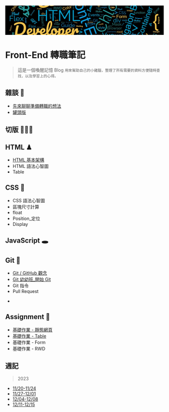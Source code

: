 ![image](https://github.com/ChloeTseng064/ChloeTseng064/blob/main/githubbanner.jpg)  

Front-End 轉職筆記 
===

> 這是一個喚醒記憶 Blog
<small> 用來幫助自己的小雞腦，整理了所有需要的資料方便隨時查找，以及學習上的心得。</small>

雜談 💬
---
- [先來聊聊準備轉職的想法](https://github.com/ChloeTseng064/F2E_studynotes/blob/main/folder/about%20change%20roles.md)
- [罐頭版](folder/can.md)

切版 👩🏻‍💻
---

HTML ♟
---
* [HTML 基本架構](https://github.com/ChloeTseng064/F2E_studynotes/blob/main/folder/BasicHTML.md)  
* HTML 語法心智圖  
* Table


CSS 🎨
---
* CSS 語法心智圖
* 區塊尺寸計算
* float
* Position_定位
* Display

JavaScript 🕳️
---

Git :memo:
---
* [Git / GitHub 觀念](https://github.com/ChloeTseng064/F2E_studynotes/blob/main/folder/Git%26GitHub.md)
* [Git 幼幼班_開始 Git](https://github.com/ChloeTseng064/F2E_studynotes/blob/main/folder/letsGit.md)
* Git 指令
* Pull Request
- 

Assignment 💯
---
* [基礎作業 - 靜態網頁](https://github.com/ChloeTseng064/F2E_studynotes/blob/main/folder/homework_lesson3.md)
* [基礎作業 - Table](https://github.com/ChloeTseng064/F2E_studynotes/blob/main/folder/homework_table.md)
* 基礎作業 - Form
* 基礎作業 - RWD

週記
---
> 2023
- [11/20-11/24](folder/wastebook/11.20-11.24.md)
- [11/27-12/01](folder/wastebook/11.27-12.01.md)
- [12/04-12/08](folder/wastebook/12.04-12.08.md)
- [12/11-12/15](folder/wastebook/12.11-12.15.md)

